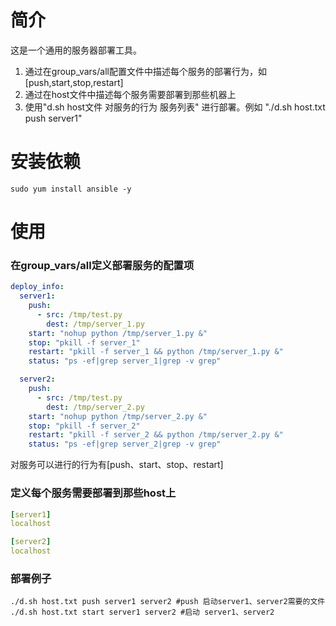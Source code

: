 # 简介
这是一个通用的服务器部署工具。  
1. 通过在group_vars/all配置文件中描述每个服务的部署行为，如[push,start,stop,restart]
2. 通过在host文件中描述每个服务需要部署到那些机器上
3. 使用"d.sh host文件 对服务的行为 服务列表" 进行部署。例如 "./d.sh host.txt push server1"
 
# 安装依赖
```shell script
sudo yum install ansible -y
```

# 使用
### 在group_vars/all定义部署服务的配置项
```yaml
deploy_info:
  server1:
    push:
      - src: /tmp/test.py
        dest: /tmp/server_1.py
    start: "nohup python /tmp/server_1.py &"
    stop: "pkill -f server_1"
    restart: "pkill -f server_1 && python /tmp/server_1.py &"
    status: "ps -ef|grep server_1|grep -v grep"

  server2:
    push:
      - src: /tmp/test.py
        dest: /tmp/server_2.py
    start: "nohup python /tmp/server_2.py &"
    stop: "pkill -f server_2"
    restart: "pkill -f server_2 && python /tmp/server_2.py &"
    status: "ps -ef|grep server_2|grep -v grep"

```
对服务可以进行的行为有[push、start、stop、restart]
### 定义每个服务需要部署到那些host上
```yaml
[server1]
localhost

[server2]
localhost
```

### 部署例子
```shell script
./d.sh host.txt push server1 server2 #push 启动server1、server2需要的文件
./d.sh host.txt start server1 server2 #启动 server1、server2
```